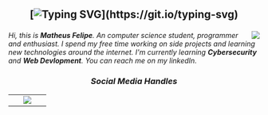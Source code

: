 <h2 align="center">

[![Typing SVG](https://readme-typing-svg.herokuapp.com?font='Comfortaa'&color=%23268F77&size=30&center=true&vCenter=true&height=30&lines=Hello,+i'm+Felp+!;Welcome+to+my+profile+!)](https://git.io/typing-svg)
 
</h2>

<img align="right" src="https://64.media.tumblr.com/4c1305b98830868fc843e080f8de986c/b762112e0ae6dd9b-f3/s640x960/778ce4b9eb986da34fff5cb393a25463a1db413b.gif" widht="300">

_Hi, this is ***Matheus Felipe***. An computer science student, programmer and enthusiast. I spend my free time working on side projects and learning new technologies around the internet. I'm currently learning ***Cybersecurity*** and ***Web Devlopment***. You can reach me on my linkedIn._

<h3 align='center'><i>Social Media Handles</i></h3>
<p align='center'>
 
<table width="100" align='center'>
<tr>
    <td align='center' width="60">
        <a href="https://www.linkedin.com/in/felpk1"><img src="https://img.icons8.com/color/96/000000/linkedin-2.png"/></a>
    </td>
</tr>
</table>

</p>

